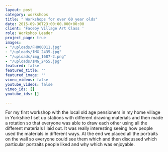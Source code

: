 ```yaml
---
layout: post
category: workshops
title: " Workshops for over 60 year olds"
date: 2015-09-30T23:00:00.000+00:00
client: 'Faceby Village Art Class '
role: Workshop Leader
project_page: true
images:
- "/uploads/FH000011.jpg"
- "/uploads/IMG_2435.jpg"
- "/uploads/img_1687-2.png"
- "/uploads/IMG_2455.jpg"
featured: false
featured_title: ''
featured_image: ''
vimeo_videos: false
youtube_videos: false
vimeo_ids: []
youtube_ids: []

---
```

For my first workshop with the local old age pensioners in my home village in Yorkshire I set up stations with different drawing materials and then made a rotation so that everyone was able to  draw each other using all the different materials I laid out. It was really interesting seeing how people used the materials in different ways. At the end we placed all the portraits on the wall so everyone could see them which and then discussed which particular portraits people liked and why which was enjoyable. 